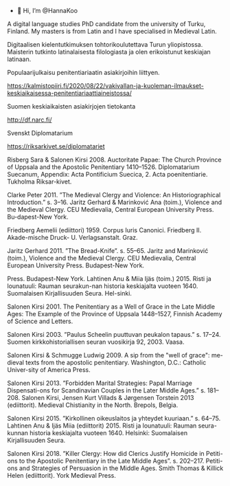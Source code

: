 - 👋 Hi, I’m @HannaKoo

A digital language studies PhD candidate from the university of Turku, Finland. My masters is from Latin and I have specialised in Medieval Latin.

Digitaalisen kielentutkimuksen tohtorikoulutettava Turun yliopistossa. Maisterin tutkinto latinalaisesta filologiasta ja olen erikoistunut keskiajan latinaan.

Populaarijulkaisu penitentiariaatin asiakirjoihin liittyen.

https://kalmistopiiri.fi/2020/08/22/vakivallan-ja-kuoleman-ilmaukset-keskiaikaisessa-penitentiariaattiaineistossa/

 Suomen keskiaikaisten asiakirjojen tietokanta

http://df.narc.fi/

Svenskt Diplomatarium

https://riksarkivet.se/diplomatariet

Risberg Sara & Salonen Kirsi 2008. Auctoritate Papae: The Church Province of Uppsala and the Apostolic Penitentiary 1410–1526. Diplomatarium Suecanum, Appendix: Acta Pontificium Suecica, 2. Acta poenitentiarie. Tukholma Riksar-kivet.

Clarke Peter 2011. ”The Medieval Clergy and Violence: An Historiographical Introduction.” s. 3–16. Jaritz Gerhard & Marinković Ana (toim.), Violence and the Medieval Clergy. CEU Medievalia, Central European University Press. Bu-dapest-New York. 

Friedberg Aemelii (ediittori) 1959. Corpus Iuris Canonici. Friedberg II. Akade-mische Druck- U. Verlagsanstalt. Graz.

Jaritz Gerhard 2011. ”The Bread-Knife”. s. 55–65. Jaritz and Marinković (toim.), Violence and the Medieval Clergy. CEU Medievalia, Central European University Press. Budapest-New York.

Press. Budapest-New York.
Lahtinen Anu & Miia Ijäs (toim.) 2015. Risti ja lounatuuli: Rauman seurakun-nan historia keskiajalta vuoteen 1640. Suomalaisen Kirjallisuuden Seura. Hel-sinki.

Salonen Kirsi 2001. The Penitentiary as a Well of Grace in the Late Middle Ages: The Example of the Province of Uppsala 1448–1527, Finnish Academy of Science and Letters.

Salonen Kirsi 2003. ”Paulus Scheelin puuttuvan peukalon tapaus.” s. 17–24. Suomen kirkkohistoriallisen seuran vuosikirja 92, 2003. Vaasa.

Salonen Kirsi & Schmugge Ludwig 2009. A sip from the "well of grace": me-dieval texts from the apostolic penitentiary. Washington, D.C.: Catholic Univer-sity of America Press. 

Salonen Kirsi 2013. ”Forbidden Marital Strategies: Papal Marriage Dispensati-ons for Scandinavian Couples in the Later Middle Ages.” s. 181–208. Salonen Kirsi, Jensen Kurt Villads & Jørgensen Torstein 2013 (ediittorit). Medieval Chistianity in the North. Brepols, Belgia.

Salonen Kirsi 2015. ”Kirkollinen oikeuslaitos ja yhteydet kuuriaan.” s. 64–75. Lahtinen Anu & Ijäs Miia (ediittorit) 2015. Risti ja lounatuuli: Rauman seura-kunnan historia keskiajalta vuoteen 1640. Helsinki: Suomalaisen Kirjallisuuden Seura.

Salonen Kirsi 2018. ”Killer Clergy: How did Clerics Justify Homicide in Petiti-ons to the Apostolic Penitentiary in the Late Middle Ages”. s. 202–217. Petiti-ons and Strategies of Persuasion in the Middle Ages. Smith Thomas & Killick Helen (ediittorit). York Medieval Press.


